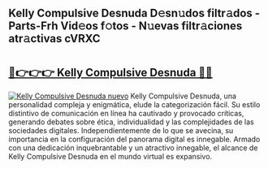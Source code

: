 ## Kelly Compulsive Desnuda D𝚎sn𝚞dos filtr𝚊dos - Parts-Frh Vid𝚎os f𝚘tos - N𝚞evas filtr𝚊ciones atr𝚊ctivas cVRXC

# <h2><a href="http://mbc0pf.tromn.icu/?c=Kelly+Compulsive+Desnuda">🔗👉👉👉 Kelly Compulsive Desnuda 🔗🔗</a></h2>

[![Kelly Compulsive Desnuda nuevo](https://i.imgur.com/pEAQMta.gif)](http://mbc0pf.tromn.icu/?c=Kelly+Compulsive+Desnuda)
Kelly Compulsive Desnuda, una personalidad compleja y enigmática, elude la categorización fácil. Su estilo distintivo de comunicación en línea ha cautivado y provocado críticas, generando debates sobre ética, individualidad y las complejidades de las sociedades digitales. Independientemente de lo que se avecina, su importancia en la configuración del panorama digital es innegable. Armado con una dedicación inquebrantable y un atractivo innegable, el alcance de Kelly Compulsive Desnuda en el mundo virtual es expansivo.
